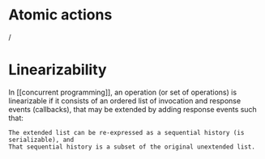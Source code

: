 # Atomic actions

/

# Linearizability

In [[concurrent programming]], an operation (or set of operations) is linearizable if it consists of an ordered list of invocation and response events (callbacks), that may be extended by adding response events such that:

    The extended list can be re-expressed as a sequential history (is serializable), and
    That sequential history is a subset of the original unextended list.